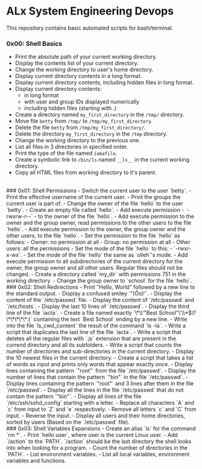 # ALx System Engineering Devops
This repository contains basic automated scripts for bash/terminal.
<br />
### 0x00: Shell Basics
- Print the absolute path of your current working directory.
- Display the contents list of your current directory.
- Change the working directory to user's home directory.
- Display current directory contents in a long format.
- Display current directory contents, including hidden files in long format.
- Display current directory contents:
	- in long format
	- with user and group IDs displayed numerically
	- including hidden files (starting with .)
- Create a directory named `my_first_directory` in the `/tmp/` directory.
- Move file `betty` from `/tmp/` to `/tmp/my_first_directory`.
- Delete the file `betty` from `/tmp/my_first_directory/`.
- Delete the directory `my_first_directory` in the `/tmp` directory.
- Change the working directory to the previous one.
- List all files in 3 directories in specified order.
- Print the type of the file named `iamafile`.
- Create a symbolic link to `/bin/ls` named `__ls__` in the current working directory.
- Copy all HTML files from working directory to it's parent.

<br />
### 0x01: Shell Permissions
- Switch the current user to the user `betty`.
- Print the effective username of the current user.
- Print the groups the current user is part of.
- Change the owner of the file `hello` to the user `betty`.
- Create an empty file called `hello`.
- Add execute permission - `-rwxrw-r--` - to the owner of the file `hello`.
- Add execute permission to the owner and the group owner, read permissions to the other users to the file `hello`.
- Add execute permission to the owner, the group owner and the other users, to the file `hello`.
- Set the permission to the file `hello` as follows:
	- Owner: no permission at all
	- Group: no permission at all
	- Other users: all the permissions
- Set the mode of the file `hello` to this: - `-rwxr-x-wx`.
- Set the mode of the file `hello` the same as `olleh`'s mode.
- Add execute permission to all subdirectories of the current directory for the owner, the group owner and all other users. Regular files should not be changed.
- Create a directory called `my_dir` with permissions 751 in the working directory.
- Change the group owner to `school` for the file `hello`.

<br />
### 0x02: Shell Redirections
- Print "Hello, World" followed by a new line to the standard output.
- Display a confused smiley `"(Ôo)'`.
- Display the content of the `/etc/passwd` file.
- Display the content of `/etc/passwd` and `/etc/hosts`.
- Display the last 10 lines of `/etc/passwd`.
- Display the third line of the file `iacta`.
- Create a file named exactly `\*\\'"Best School"\'\\*$\?\*\*\*\*\*:)` containing the text `Best School` ending by a new line.
- Write into the file `ls_cwd_content` the result of the command `ls -la`.
- Write a script that duplicates the last line of the file `iacta`.
- Write a script that deletes all the regular files with  `.js` extension that are present in the currend directory and all its subfolders.
- Write a script that counts the number of directories and sub-directories in the current directory.
- Display the 10 newest files in the current directory.
- Create a script that takes a list of words as input and prints only words that appear exactly once.
- Display lines containing the pattern `"root"` from the file `/etc/passwd`.
- Display the number of lines that contain the pattern `"bin"` in the file `/etc/passwd`.
- Display lines containing the pattern `"root"` and 3 lines after them in the file `/etc/passwd`.
- Display all the lines in the file `/etc/passwd` that do not contain the pattern `"bin"`.
- Display all lines of the file `/etc/ssh/sshd_config` starting with a letter.
- Replace all characters `A` and `c` from input to `Z` and `e` respectively.
- Remove all letters `c` and `C` from input.
- Reverse the input.
- Display all users and their home directories, sorted by users (Based on the `/etc/passwd` file).

<br />
### 0x03: Shell Variables Expansions
- Create an alias `ls` for the command `rm *`.
- Print `hello user`, where user is the current Linux user.
- Add `/action` to the `PATH`. `/action` should be the last directory the shell looks into when looking for a program.
- Count the number of directories in the `PATH`.
- List environment variables.
- List all local variables, environment variables and functions.
